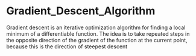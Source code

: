 # Gradient_Descent_Algorithm

Gradient descent is an iterative optimization algorithm for finding a local minimum of a differentiable function. The idea is to take repeated steps in the opposite direction of the gradient of the function at the current point, because this is the direction of steepest descent
